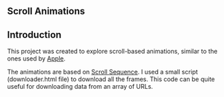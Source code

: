 ## Scroll Animations

## Introduction

This project was created to explore scroll-based animations, similar to the ones used by [Apple](https://www.apple.com/br/airpods-3rd-generation/). 

The animations are based on [Scroll Sequence](https://scrollsequence.com/). I used a small script (downloader.html file) to download all the frames. This code can be quite useful for downloading data from an array of URLs.